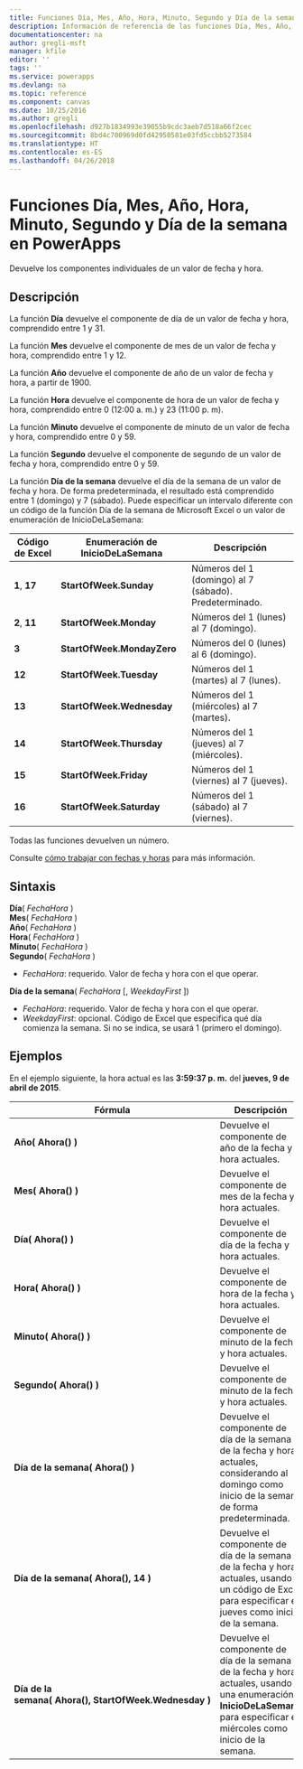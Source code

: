 ```yaml
---
title: Funciones Día, Mes, Año, Hora, Minuto, Segundo y Día de la semana | Microsoft Docs
description: Información de referencia de las funciones Día, Mes, Año, Hora, Minuto, Segundo y Día de la semana de PowerApps, con sintaxis y ejemplos
documentationcenter: na
author: gregli-msft
manager: kfile
editor: ''
tags: ''
ms.service: powerapps
ms.devlang: na
ms.topic: reference
ms.component: canvas
ms.date: 10/25/2016
ms.author: gregli
ms.openlocfilehash: d927b1834993e39055b9cdc3aeb7d518a66f2cec
ms.sourcegitcommit: 8bd4c700969d0fd42950581e03fd5ccbb5273584
ms.translationtype: HT
ms.contentlocale: es-ES
ms.lasthandoff: 04/26/2018
---
```

# <a name="day-month-year-hour-minute-second-and-weekday-functions-in-powerapps"></a>Funciones Día, Mes, Año, Hora, Minuto, Segundo y Día de la semana en PowerApps
Devuelve los componentes individuales de un valor de fecha y hora.

## <a name="description"></a>Descripción
La función **Día** devuelve el componente de día de un valor de fecha y hora, comprendido entre 1 y 31.

La función **Mes** devuelve el componente de mes de un valor de fecha y hora, comprendido entre 1 y 12.

La función **Año** devuelve el componente de año de un valor de fecha y hora, a partir de 1900.

La función **Hora** devuelve el componente de hora de un valor de fecha y hora, comprendido entre 0 (12:00 a. m.) y 23 (11:00 p. m).

La función **Minuto** devuelve el componente de minuto de un valor de fecha y hora, comprendido entre 0 y 59.

La función **Segundo** devuelve el componente de segundo de un valor de fecha y hora, comprendido entre 0 y 59.

La función **Día de la semana** devuelve el día de la semana de un valor de fecha y hora.  De forma predeterminada, el resultado está comprendido entre 1 (domingo) y 7 (sábado).  Puede especificar un intervalo diferente con un código de la función Día de la semana de Microsoft Excel o un valor de enumeración de InicioDeLaSemana:

| Código de Excel | Enumeración de InicioDeLaSemana | Descripción |
| --- | --- | --- |
| **1**, **17** |**StartOfWeek.Sunday** |Números del 1 (domingo) al 7 (sábado).  Predeterminado. |
| **2**, **11** |**StartOfWeek.Monday** |Números del 1 (lunes) al 7 (domingo). |
| **3** |**StartOfWeek.MondayZero** |Números del 0 (lunes) al 6 (domingo). |
| **12** |**StartOfWeek.Tuesday** |Números del 1 (martes) al 7 (lunes). |
| **13** |**StartOfWeek.Wednesday** |Números del 1 (miércoles) al 7 (martes). |
| **14** |**StartOfWeek.Thursday** |Números del 1 (jueves) al 7 (miércoles). |
| **15** |**StartOfWeek.Friday** |Números del 1 (viernes) al 7 (jueves). |
| **16** |**StartOfWeek.Saturday** |Números del 1 (sábado) al 7 (viernes). |

Todas las funciones devuelven un número.

Consulte [cómo trabajar con fechas y horas](../show-text-dates-times.md) para más información.

## <a name="syntax"></a>Sintaxis
**Día**( *FechaHora* )<br>**Mes**( *FechaHora* )<br>**Año**( *FechaHora* )<br>**Hora**( *FechaHora* )<br>**Minuto**( *FechaHora* )<br>**Segundo**( *FechaHora* )

* *FechaHora*: requerido.  Valor de fecha y hora con el que operar.  

**Día de la semana**( *FechaHora* [, *WeekdayFirst* ])<br>

* *FechaHora*: requerido.  Valor de fecha y hora con el que operar. 
* *WeekdayFirst*: opcional.  Código de Excel que especifica qué día comienza la semana.  Si no se indica, se usará 1 (primero el domingo).

## <a name="examples"></a>Ejemplos
En el ejemplo siguiente, la hora actual es las **3:59:37 p. m.** del **jueves, 9 de abril de 2015**.

| Fórmula | Descripción | Resultado |
| --- | --- | --- |
| **Año(&nbsp;Ahora()&nbsp;)** |Devuelve el componente de año de la fecha y hora actuales. |2015 |
| **Mes(&nbsp;Ahora()&nbsp;)** |Devuelve el componente de mes de la fecha y hora actuales. |4 |
| **Día(&nbsp;Ahora()&nbsp;)** |Devuelve el componente de día de la fecha y hora actuales. |9 |
| **Hora(&nbsp;Ahora()&nbsp;)** |Devuelve el componente de hora de la fecha y hora actuales. |15 |
| **Minuto(&nbsp;Ahora()&nbsp;)** |Devuelve el componente de minuto de la fecha y hora actuales. |59 |
| **Segundo(&nbsp;Ahora()&nbsp;)** |Devuelve el componente de minuto de la fecha y hora actuales. |37 |
| **Día de la semana(&nbsp;Ahora()&nbsp;)** |Devuelve el componente de día de la semana de la fecha y hora actuales, considerando al domingo como inicio de la semana de forma predeterminada. |5 |
| **Día de la semana(&nbsp;Ahora(),&nbsp;14&nbsp;)** |Devuelve el componente de día de la semana de la fecha y hora actuales, usando un código de Excel para especificar el jueves como inicio de la semana. |1 |
| **Día de la semana(&nbsp;Ahora(),&nbsp;StartOfWeek.Wednesday&nbsp;)** |Devuelve el componente de día de la semana de la fecha y hora actuales, usando una enumeración **InicioDeLaSemana** para especificar el miércoles como inicio de la semana. |2 |

